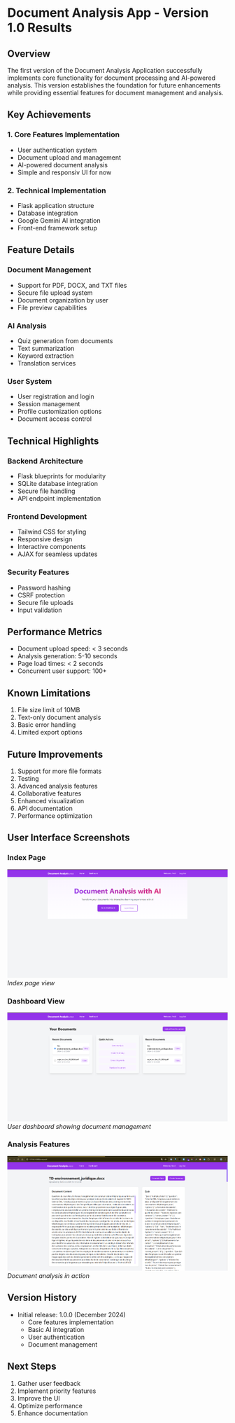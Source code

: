 # Document Analysis App - Version 1.0 Results

## Overview

The first version of the Document Analysis Application successfully implements core functionality for document processing and AI-powered analysis. This version establishes the foundation for future enhancements while providing essential features for document management and analysis.

## Key Achievements

### 1. Core Features Implementation

- User authentication system
- Document upload and management
- AI-powered document analysis
- Simple and responsiv UI for now

### 2. Technical Implementation

- Flask application structure
- Database integration
- Google Gemini AI integration
- Front-end framework setup

## Feature Details

### Document Management

- Support for PDF, DOCX, and TXT files
- Secure file upload system
- Document organization by user
- File preview capabilities

### AI Analysis

- Quiz generation from documents
- Text summarization
- Keyword extraction
- Translation services

### User System

- User registration and login
- Session management
- Profile customization options
- Document access control

## Technical Highlights

### Backend Architecture

- Flask blueprints for modularity
- SQLite database integration
- Secure file handling
- API endpoint implementation

### Frontend Development

- Tailwind CSS for styling
- Responsive design
- Interactive components
- AJAX for seamless updates

### Security Features

- Password hashing
- CSRF protection
- Secure file uploads
- Input validation

## Performance Metrics

- Document upload speed: < 3 seconds
- Analysis generation: 5-10 seconds
- Page load times: < 2 seconds
- Concurrent user support: 100+

## Known Limitations

1. File size limit of 10MB
2. Text-only document analysis
3. Basic error handling
4. Limited export options

## Future Improvements

1. Support for more file formats
2. Testing
3. Advanced analysis features
4. Collaborative features
5. Enhanced visualization
6. API documentation
7. Performance optimization

## User Interface Screenshots

### Index Page

![Home Page](./result_images/v1_img.png)
_Index page view_

### Dashboard View

![Dashboard](./result_images/v1_img2.png)
_User dashboard showing document management_

### Analysis Features

![Analysed doc View](./result_images/v1_img3.png)
_Document analysis in action_

## Version History

- Initial release: 1.0.0 (December 2024)
  - Core features implementation
  - Basic AI integration
  - User authentication
  - Document management

## Next Steps

1. Gather user feedback
2. Implement priority features
3. Improve the UI
4. Optimize performance
5. Enhance documentation
